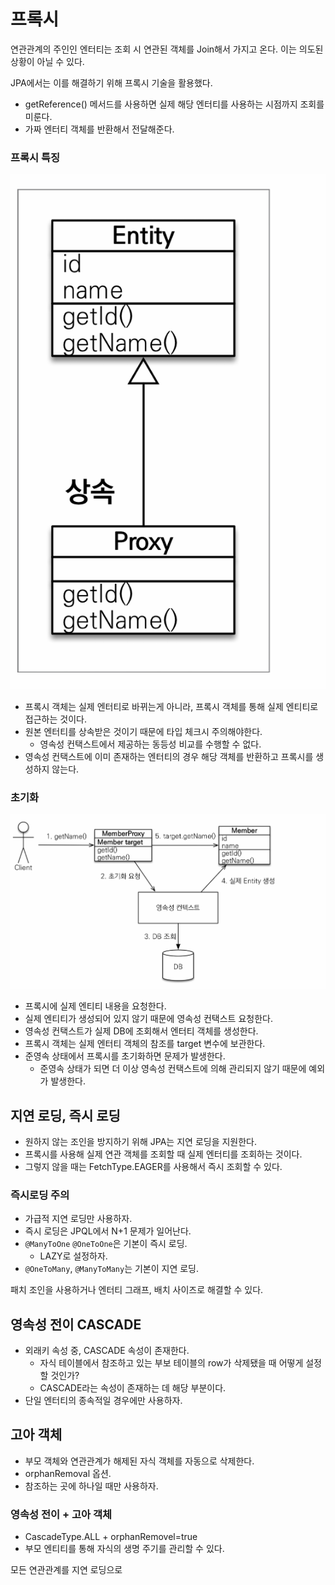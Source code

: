 프록시
==
연관관계의 주인인 엔터티는 조회 시 연관된 객체를 Join해서 가지고 온다. 이는 의도된 상황이 아닐 수 있다.

JPA에서는 이를 해결하기 위해 프록시 기술을 활용했다.
- getReference() 메서드를 사용하면 실제 해당 엔터티를 사용하는 시점까지 조회를 미룬다.
- 가짜 엔터티 객체를 반환해서 전달해준다.

### 프록시 특징
![img.png](img.png)
- 프록시 객체는 실제 엔터티로 바뀌는게 아니라, 프록시 객체를 통해 실제 엔티티로 접근하는 것이다.
- 원본 엔터티를 상속받은 것이기 때문에 타입 체크시 주의해야한다.
  - 영속성 컨택스트에서 제공하는 동등성 비교를 수행할 수 없다.
- 영속성 컨택스트에 이미 존재하는 엔터티의 경우 해당 객체를 반환하고 프록시를 생성하지 않는다.


### 초기화
![img_1.png](img_1.png)
- 프록시에 실제 엔티티 내용을 요청한다.
- 실제 엔티티가 생성되어 있지 않기 때문에 영속성 컨택스트 요청한다.
- 영속성 컨택스트가 실제 DB에 조회해서 엔터티 객체를 생성한다.
- 프록시 객체는 실제 엔터티 객체의 참조를 target 변수에 보관한다.
- 준영속 상태에서 프록시를 초기화하면 문제가 발생한다.
  - 준영속 상태가 되면 더 이상 영속성 컨택스트에 의해 관리되지 않기 때문에 예외가 발생한다.

## 지연 로딩, 즉시 로딩
- 원하지 않는 조인을 방지하기 위해 JPA는 지연 로딩을 지원한다.
- 프록시를 사용해 실제 연관 객체를 조회할 때 실제 엔터티를 조회하는 것이다.
- 그렇지 않을 때는 FetchType.EAGER를 사용해서 즉시 조회할 수 있다.


### 즉시로딩 주의
- 가급적 지연 로딩만 사용하자.
- 즉시 로딩은 JPQL에서 N+1 문제가 일어난다.
- `@ManyToOne` `@OneToOne`은 기본이 즉시 로딩.
  - LAZY로 설정하자.
- `@OneToMany`, `@ManyToMany`는 기본이 지연 로딩.

패치 조인을 사용하거나 엔터티 그래프, 배치 사이즈로 해결할 수 있다.

## 영속성 전이 CASCADE
- 외래키 속성 중, CASCADE 속성이 존재한다. 
  - 자식 테이블에서 참조하고 있는 부보 테이블의 row가 삭제됐을 때 어떻게 설정할 것인가?
  - CASCADE라는 속성이 존재하는 데 해당 부분이다.
- 단일 엔터티의 종속적일 경우에만 사용하자.

## 고아 객체
- 부모 객체와 연관관계가 해제된 자식 객체를 자동으로 삭제한다.
- orphanRemoval 옵션.
- 참조하는 곳에 하나일 때만 사용하자.

### 영속성 전이 + 고아 객체
- CascadeType.ALL + orphanRemovel=true
- 부모 엔티티를 통해 자식의 생명 주기를 관리할 수 있다.

모든 연관관계를 지연 로딩으로